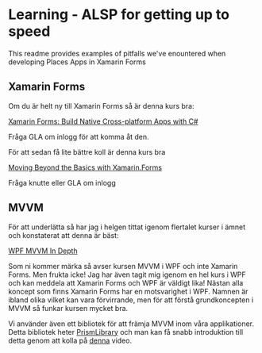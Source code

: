 # Learning - ALSP for getting up to speed
This readme provides examples of pitfalls we've enountered when developing Places Apps in Xamarin Forms


## Xamarin Forms

Om du är helt ny till Xamarin Forms så är denna kurs bra:

[Xamarin Forms: Build Native Cross-platform Apps with C#](https://www.udemy.com/xamarin-forms-course/learn/v4/overview)

Fråga GLA om inlogg för att komma åt den.

För att sedan få lite bättre koll är denna kurs bra

[Moving Beyond the Basics with Xamarin.Forms](https://app.pluralsight.com/library/courses/xamarin-forms-moving-beyond-basics/table-of-contents)

Fråga knutte eller GLA om inlogg

## MVVM

För att underlätta så har jag i helgen tittat igenom flertalet kurser i ämnet och konstaterat att denna är bäst:

[WPF MVVM In Depth](https://app.pluralsight.com/library/courses/wpf-mvvm-in-depth/table-of-contents)
 

Som ni kommer märka så avser kursen MVVM i WPF och inte Xamarin Forms. Men frukta icke! Jag har även tagit mig igenom en hel kurs i WPF och kan meddela att Xamarin Forms och WPF är väldigt lika! Nästan alla koncept som finns Xamarin Forms har en motsvarighet i WPF. Namnen är ibland olika vilket kan vara förvirrande, men för att förstå grundkoncepten i MVVM så funkar kursen mycket bra.

Vi använder även ett bibliotek för att främja MVVM inom våra applikationer. Detta bibliotek heter [PrismLibrary](https://github.com/PrismLibrary/Prism) och man kan få snabb introduktion till detta genom att kolla på [denna](https://www.youtube.com/watch?v=DYRLcqG2BAY) video.
